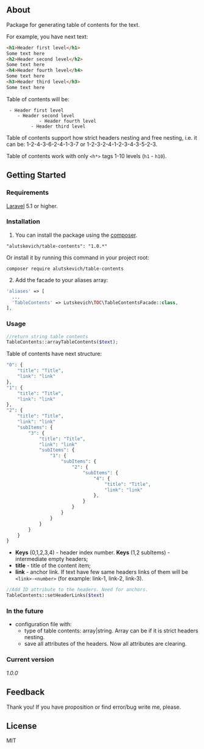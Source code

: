 ## About
Package for generating table of contents for the text.

For example, you have next text:
```html
<h1>Header first level</h1>
Some text here
<h2>Header second level</h2>
Some text here
<h4>Header fourth level</h4>
Some text here
<h3>Header third level</h3>
Some text here
```
Table of contents will be:
```
 - Header first level
    - Header second level
            - Header fourth level
         - Header third level
```

Table of contents support how strict headers nesting and free nesting, i.e. it can be: 
1-2-4-3-6-2-4-1-3-7 or 1-2-3-2-4-1-2-3-4-3-5-2-3.

Table of contents work with only `<h*>` tags 1-10 levels (`h1` - `h10`). 
## Getting Started
### Requirements
[Laravel](https://laravel.com/) 5.1 or higher.
### Installation
1. You can install the package using the [composer](https://getcomposer.org/). 
```
"alutskevich/table-contents": "1.0.*"
```
Or install it by running this command in your project root:
```
composer require alutskevich/table-contents
```

2. Add the facade to your aliases array:
```php
'aliases' => [
  ...
  'TableContents' => Lutskevich\TOC\TableContentsFacade::class,
],
```
### Usage
```php
//return string table contents
TableContents::arrayTableContents($text);
```

Table of contents have next structure:
```php
"0": {
    "title": "Title",
    "link": "link"
},
"1": {
    "title": "Title",
    "link": "link"
},
"2": {
    "title": "Title",
    "link": "link"
    "subItems": {
        "3": {
            "title": "Title",
            "link": "link"
            "subItems": {
                "1": {
                    "subItems": {
                        "2": {
                            "subItems": {
                                "4": {
                                    "title": "Title",
                                    "link": "link"
                                },
                            }
                        }
                    }
                }
            }
        }
    }
}
```
* **Keys** (0,1,2,3,4) - header index number. **Keys** (1,2 subItems) - intermediate empty headers;
* **title** - title of the content item;
* **link** - anchor link. If text have few same headers links of them will be 
`<link>-<number>` (for example: link-1, link-2, link-3).

```php
//Add ID attribute to the headers. Need for anchors.
TableContents::setHeaderLinks($text)
```


### In the future
* configuration file with:
    * type of table contents: array|string. Array can be if it is strict headers nesting.
    * save all attributes of the headers. Now all attributes are clearing.
### Current version
*1.0.0*
## Feedback
Thank you! If you have proposition or find error/bug write me, please.
## License
MIT